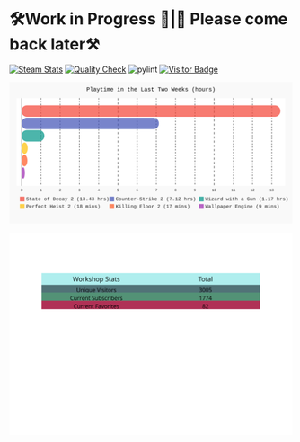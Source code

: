 # 🛠️Work in Progress 🚧|🚧 Please come back later⚒️
[![Steam Stats](https://github.com/Nicconike/Steam-Stats/actions/workflows/steam-stats.yml/badge.svg)](https://github.com/Nicconike/Steam-Stats/actions/workflows/steam-stats.yml)
[![Quality Check](https://github.com/Nicconike/Steam-Stats/actions/workflows/quality-check.yml/badge.svg)](https://github.com/Nicconike/Steam-Stats/actions/workflows/quality-check.yml)
![pylint](https://img.shields.io/badge/PyLint-10.00-brightgreen?logo=python&logoColor=white)
[![Visitor Badge](https://badges.pufler.dev/visits/nicconike/steam-stats)](https://badges.pufler.dev)

<!-- Steam-Stats start -->
![Steam Games Stats](https://github.com/Nicconike/Steam-Stats/blob/master/assets/recently_played_games.svg?sanitize=true)
<!-- Steam-Stats end -->

<!-- Steam-Workshop start -->
![Steam Workshop Stats](https://github.com/Nicconike/Steam-Stats/blob/master/assets/steam_workshop_stats.svg?sanitize=true)
<!-- Steam-Workshop end -->
